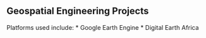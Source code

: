 ## Geospatial Engineering Projects
Platforms used include: * Google Earth Engine
                        * Digital Earth Africa
